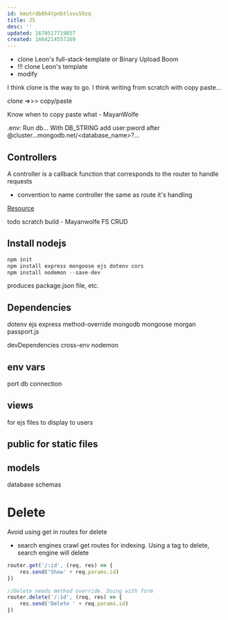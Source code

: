 ```yaml
---
id: kmutrdb8h4tpnbtlxvs59zq
title: JS
desc: ''
updated: 1670517719857
created: 1664214557269
---
```

- clone Leon's full-stack-template or Binary Upload Boom
- !!! clone Leon's template
- modify

I think clone is the way to go. I think writing from scratch with copy paste...

clone =>>> copy/paste

Know when to copy paste what - MayanWolfe

.env: Run db...
With DB_STRING add user:pword after @cluster...mongodb.net/<database_name>?...

## Controllers
A controller is a callback function that corresponds to the router to handle requests
- convention to name controller the same as route it's handling

[Resource](https://lo-victoria.com/build-a-rest-api-with-nodejs-routes-and-controllers)

todo scratch build - Mayanwolfe FS CRUD
## Install nodejs
```javascript
npm init
npm install express mongoose ejs dotenv cors
npm install nodemon --save-dev
```
produces package.json file, etc.

## Dependencies
dotenv
ejs
express
method-override
mongodb
mongoose
morgan
passport.js

devDependencies
cross-env
nodemon


## env vars
port
db connection

## views
for ejs files to display to users

## public for static files

## models
database schemas

# Delete
Avoid using get in routes for delete
- search engines crawl get routes for indexing. Using a tag to delete, search engine will delete
```javascript
router.get('/:id', (req, res) => {
    res.send('Show' + req.params.id)
})

//Delete needs method override. Doing with form
router.delete('/:id', (req, res) => {
    res.send('Delete ' + req.params.id)
})
```